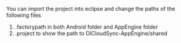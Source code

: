 You can import the project into eclipse and change the paths of the following files
1) .factorypath in both Android folder and AppEngine folder
2) .project to show the path to OICloudSync-AppEngine/shared
